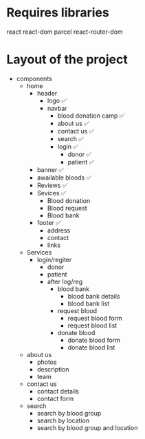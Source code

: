 # Requires libraries
react react-dom
parcel
react-router-dom

# Layout of the project
- components
    - home
        - header 
            - logo ✅
            - navbar 
                - blood donation camp ✅
                - about us ✅
                - contact us ✅
                - search ✅
                - login ✅
                    - donor ✅
                    - patient ✅
        - banner ✅
        - awailable bloods ✅
        - Reviews ✅
        - Sevices ✅
            - Blood donation
            - Blood request
            - Blood bank
        - footer ✅
            - address
            - contact
            - links
    - Services
        - login/regiter
            - donor
            - patient
            - after log/reg
                - blood bank
                    - blood bank details
                    - blood bank list
                - request blood
                    - request blood form
                    - request blood list
                - donate blood
                    - donate blood form
                    - donate blood list
    - about us
        - photos
        - description
        - team
    - contact us
        - contact details
        - contact form
    - search
        - search by blood group
        - search by location
        - search by blood group and location